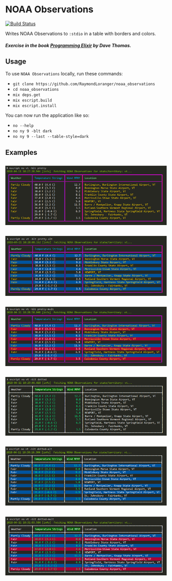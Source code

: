 # NOAA Observations

[![Build Status](https://travis-ci.org/RaymondLoranger/noaa_observations.svg?branch=master)](https://travis-ci.org/RaymondLoranger/noaa_observations)

Writes NOAA Observations to `:stdio` in a table with borders and colors.

##### Exercise in the book [Programming Elixir](https://pragprog.com/book/elixir16/programming-elixir-1-6) by Dave Thomas.

## Usage

To use `NOAA Observations` locally, run these commands:

  - `git clone https://github.com/RaymondLoranger/noaa_observations`
  - `cd noaa_observations`
  - `mix deps.get`
  - `mix escript.build`
  - `mix escript.install`

You can now run the application like so:

  - `no --help`
  - `no ny 9 -blt dark`
  - `no ny 9 --last --table-style=dark`

## Examples
## ![pretty](images/pretty.png)
## ![pretty_alt](images/pretty_alt.png)
## ![pretty_mult](images/pretty_mult.png)
## ![dotted](images/dotted.png)
## ![dotted_alt](images/dotted_alt.png)
## ![dotted_mult](images/dotted_mult.png)
